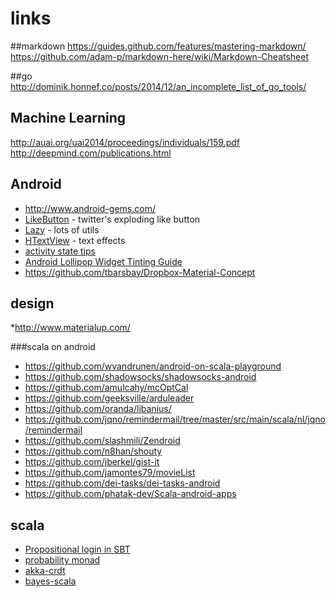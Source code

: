 # links

##markdown
https://guides.github.com/features/mastering-markdown/
https://github.com/adam-p/markdown-here/wiki/Markdown-Cheatsheet

##go
http://dominik.honnef.co/posts/2014/12/an_incomplete_list_of_go_tools/

## Machine Learning
http://auai.org/uai2014/proceedings/individuals/159.pdf
http://deepmind.com/publications.html

## Android

* http://www.android-gems.com/
* [LikeButton](https://github.com/jd-alexander/LikeButton) - twitter's exploding like button
* [Lazy](https://github.com/l123456789jy/Lazy) - lots of utils
* [HTextView](https://github.com/hanks-zyh/HTextView) - text effects
* [activity state tips](http://www.101apps.co.za/index.php/articles/persisting-the-activity-instance-state.html)
* [Android Lollipop Widget Tinting Guide](https://gist.github.com/seanKenkeremath/c945c39cdf92af138395)
* https://github.com/tbarsbay/Dropbox-Material-Concept

## design
*http://www.materialup.com/

###scala on android

* https://github.com/wvandrunen/android-on-scala-playground
* https://github.com/shadowsocks/shadowsocks-android
* https://github.com/amulcahy/mcOptCal
* https://github.com/geeksville/arduleader
* https://github.com/oranda/libanius/
* https://github.com/jqno/remindermail/tree/master/src/main/scala/nl/jqno/remindermail
* https://github.com/slashmili/Zendroid
* https://github.com/n8han/shouty
* https://github.com/jberkel/gist-it
* https://github.com/jamontes79/movieList
* https://github.com/dei-tasks/dei-tasks-android
* https://github.com/phatak-dev/Scala-android-apps

## scala
* [Propositional login in SBT](http://www.scala-sbt.org/0.13/sxr/sbt/logic/Logic.scala.html)
* [probability monad](https://github.com/jliszka/probability-monad)
* [akka-crdt](https://github.com/jboner/akka-crdt)
* [bayes-scala](https://github.com/danielkorzekwa/bayes-scala)
